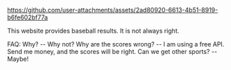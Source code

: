 https://github.com/user-attachments/assets/2ad80920-6613-4b51-8919-b6fe602bf77a

This website provides baseball results. It is not always right. 

FAQ: 
Why? -- Why not?
Why are the scores wrong? -- I am using a free API. Send me money, and the scores will be right.
Can we get other sports? -- Maybe!
